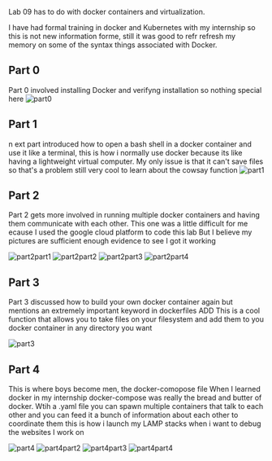 Lab 09 has to do with docker containers and virtualization.

I have had formal training in docker and Kubernetes with my internship so this is not new information forme, still it was good to refr
refresh my memory on some of the syntax things associated with Docker.

## Part 0

Part 0 involved  installing Docker and verifyng installation so  nothing special here
![part0](https://github.com/sringram96/RCOS/blob/master/Labs/Lab09/lab09part1.png)

## Part 1
n ext part introduced how to open a bash shell in a docker container and use it like a terminal, this is how i normally use docker 
because its like having a lightweight virtual computer. My only issue is that it can't save files so that's a problem
still very cool to learn about the cowsay function
![part1](https://github.com/sringram96/RCOS/blob/master/Labs/Lab09/lab09part2.png)

## Part 2
Part 2 gets more involved in running multiple docker containers and having them communicate with each other. 
This one was a little difficult for me ecause I used the google cloud platform to code this lab
But I believe my pictures are sufficient enough evidence to see I got it working

![part2part1](https://github.com/sringram96/RCOS/blob/master/Labs/Lab09/lab09part3.png)
![part2part2](https://github.com/sringram96/RCOS/blob/master/Labs/Lab09/lab09part3part2.png)
![part2part3](https://github.com/sringram96/RCOS/blob/master/Labs/Lab09/lab09part3part3.png)
![part2part4](https://github.com/sringram96/RCOS/blob/master/Labs/Lab09/lab09part3part4.png)

## Part 3
Part 3 discussed how to build your own docker container again but mentions an extremely important keyword in dockerfiles ADD
This is  a  cool function that allows you to take files on your filesystem and add them to you docker container
in any directory you want

![part3](https://github.com/sringram96/RCOS/blob/master/Labs/Lab09/lab09part4.png)

## Part 4
This is where boys become men, the docker-comopose file
When I learned docker in my internship docker-compose was really the bread and butter of docker. Wtih a .yaml file
you can spawn multiple containers that talk to each other and you can feed it a bunch of information about each other to coordinate them
this is how i launch my LAMP stacks when i want to debug the websites I work on

![part4](https://github.com/sringram96/RCOS/blob/master/Labs/Lab09/lab09part5part1.png)
![part4part2](https://github.com/sringram96/RCOS/blob/master/Labs/Lab09/lab09part5part2.png)
![part4part3](https://github.com/sringram96/RCOS/blob/master/Labs/Lab09/lab09part5part3.png)
![part4part4](https://github.com/sringram96/RCOS/blob/master/Labs/Lab09/lab09part5part4.png)
